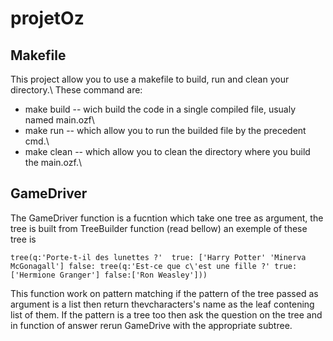 # projetOz

## Makefile
This project allow you to use a makefile to build, run and clean your directory.\\
These command are:
- make build -- wich build the code in a single compiled file, usualy named main.ozf\\
- make run -- which allow you to run the builded file by the precedent cmd.\\
- make clean -- which allow you to clean the directory where you build the main.ozf.\\

## GameDriver
The GameDriver function is a fucntion which take one tree as argument, the tree is built from TreeBuilder function (read bellow) 
an exemple of these tree is

```tree(q:'Porte-t-il des lunettes ?'  true: ['Harry Potter' 'Minerva McGonagall'] false: tree(q:'Est-ce que c\'est une fille ?' true:['Hermione Granger'] false:['Ron Weasley']))```

This function work on pattern matching if the pattern of the tree passed as argument is a list then return thevcharacters's name as the leaf contening list of them.
If the pattern is a tree too then ask the question on the tree and in function of answer rerun GameDrive with the appropriate subtree.